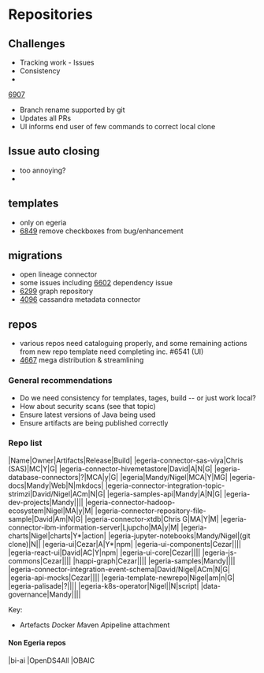 # Repositories

## Challenges

* Tracking work - Issues
* Consistency
* 

[6907](https://github.com/odpi/egeria/issues/6907)

* Branch rename supported by git
* Updates all PRs
* UI informs end user of few commands to correct local clone

## Issue auto closing

* too annoying?
* 
## templates
* only on egeria
* [6849](https://github.com/odpi/egeria/issues/6849) remove checkboxes from bug/enhancement

## migrations
* open lineage connector
* some issues including [6602](https://github.com/odpi/egeria/issues/6602) dependency issue
* [6299](https://github.com/odpi/egeria/issues/6299) graph repository
* [4096](https://github.com/odpi/egeria/issues/4096) cassandra metadata connector

## repos
* various repos need cataloguing properly, and some remaining actions from new repo template need completing inc. #6541 (UI)
* [4667](https://github.com/odpi/egeria/issues/4667) mega distribution & streamlining
### General recommendations
* Do we need consistency for templates, tages, build -- or just work local?
* How about security scans (see that topic)
* Ensure latest versions of Java being used
* Ensure artifacts are being published correctly

### Repo list
|Name|Owner|Artifacts|Release|Build|
|egeria-connector-sas-viya|Chris (SAS)|MC|Y|G|
|egeria-connector-hivemetastore|David|A|N|G|
|egeria-database-connectors|?|MCA|y|G|
|egeria|Mandy/Nigel|MCA|Y|MG|
|egeria-docs|Mandy|Web|N|mkdocs|
|egeria-connector-integration-topic-strimzi|David/Nigel|ACm|N|G|
|egeria-samples-api|Mandy|A|N|G|
|egeria-dev-projects|Mandy||||
|egeria-connector-hadoop-ecosystem|Nigel|MA|y|M|
|egeria-connector-repository-file-sample|David|Am|N|G|
|egeria-connector-xtdb|Chris G|MA|Y|M|
|egeria-connector-ibm-information-server|Ljupcho|MA|y|M|
|egeria-charts|Nigel|charts|Y*|action|
|egeria-jupyter-notebooks|Mandy/Nigel|(git clone)|N||
|egeria-ui|Cezar|A|Y*|npm|
|egeria-ui-components|Cezar||||
|egeria-react-ui|David|AC|Y|npm|
|egeria-ui-core|Cezar||||
|egeria-js-commons|Cezar||||
|happi-graph|Cezar||||
|egeria-samples|Mandy||||
|egeria-connector-integration-event-schema|David/Nigel|ACm|N|G|
|egeria-api-mocks|Cezar||||
|egeria-template-newrepo|Nigel|am|n|G|
|egeria-palisade|?||||
|egeria-k8s-operator|Nigel||N|script|
|data-governance|Mandy||||

Key:
* Artefacts *D*ocker *M*aven *A*pipeline attachment

#### Non Egeria repos
|bi-ai
|OpenDS4All
|OBAIC
